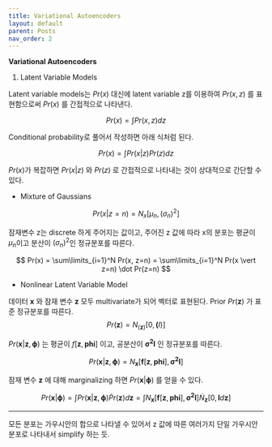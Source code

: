 ```yaml
---
title: Variational Autoencoders
layout: default
parent: Posts
nav_order: 2
---
```


**Variational Autoencoders**  

1. Latent Variable Models  

Latent variable models는 $Pr(x)$ 대신에 latent variable z를 이용하여 $Pr(x,z)$ 를 표현함으로써 $Pr(x)$ 를 간접적으로 나타낸다.

$$
Pr(x) = \int Pr(x,z)dz
$$

Conditional probability로 풀어서 작성하면 아래 식처럼 된다.

$$
Pr(x) = \int Pr(x \vert z)Pr(z)dz
$$

$Pr(x)$가 복잡하면 $Pr(x \vert z)$ 와 $Pr(z)$ 로 간접적으로 나타내는 것이 상대적으로 간단할 수 있다.  

- Mixture of Gaussians  

$$
Pr(x \vert z = n) = N_x [\mu _n, (\sigma _n)^2]
$$

잠재변수 z는 discrete 하게 주어지는 값이고, 주어진 z 값에 따라 x의 분포는 평균이 $\mu _n$이고 분산이 $(\sigma _n)^2$인 정규분포를 따른다. 

$$
Pr(x) = \sum\limits_{i=1}^N Pr(x, z=n) = \sum\limits_{i=1}^N Pr(x \vert z=n) \dot Pr(z=n)
$$


- Nonlinear Latent Variable Model  

데이터 $\mathbf{x}$ 와 잠재 변수 $\mathbf{z}$ 모두 multivariate가 되어 벡터로 표현된다.
Prior $Pr(\mathbf{z})$ 가 표준 정규분포를 따른다.
$$
Pr(\mathbf{z}) = N_(\mathbf{z})[0, \mathbf(I)]
$$

$Pr(\mathbf{x} \vert \mathbf{z}, \mathbf{\phi})$ 는 평균이 $f[\mathbf{z}, \mathbf{phi}]$ 이고, 공분산이 $\mathbf{\sigma ^2}\mathbf{I}$ 인 정규분포를 따른다. 


$$
Pr(\mathbf{x} \vert \mathbf{z}, \mathbf{\phi}) = N_\mathbf{x} [\mathbf{f}[\mathbf{z}, \mathbf{phi}], \mathbf{\sigma ^2}\mathbf{I}]
$$

잠재 변수 $\mathbf{z}$ 에 대해 marginalizing 하면 $Pr(\mathbf{x} \vert \mathbf{\phi})$ 를 얻을 수 있다.

$$
Pr(\mathbf{x} \vert \mathbf{\phi}) = \int Pr(\mathbf{x} \vert \mathbf{z}, \mathbf{\phi}) \dot Pr(\mathbf{z}) d\mathbf{z}
= \int N_\mathbf{x} [\mathbf{f}[\mathbf{z}, \mathbf{phi}], \mathbf{\sigma ^2}\mathbf{I}] \dot N_\mathbf{z} [0, \mathbf{I} d\mathbf{z}]
$$



---

모든 분포는 가우시안의 합으로 나타낼 수 있어서 z 값에 따른 여러가지 단일 가우시안 분포로 나타내서 simplify 하는 듯.
